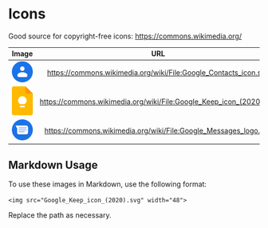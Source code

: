 # Icons

Good source for copyright-free icons: https://commons.wikimedia.org/

| Image | URL |
|:---:|:---:|
| <img src="Google_Contacts_icon.svg" width="48"> | https://commons.wikimedia.org/wiki/File:Google_Contacts_icon.svg |
| <img src="Google_Keep_icon_(2020).svg" width="48"> | https://commons.wikimedia.org/wiki/File:Google_Keep_icon_(2020).svg |
| <img src="Google_Messages_logo.svg" width="48"> | https://commons.wikimedia.org/wiki/File:Google_Messages_logo.svg |

## Markdown Usage

To use these images in Markdown, use the following format:

`<img src="Google_Keep_icon_(2020).svg" width="48">`

Replace the path as necessary.
